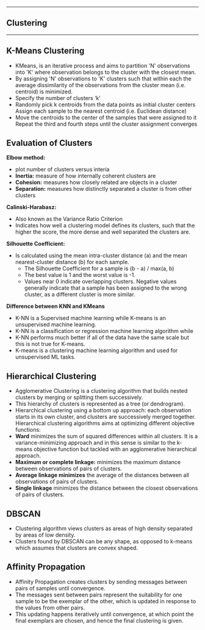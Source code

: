 __________
## Clustering
__________

## K-Means Clustering
- KMeans, is an iterative process and aims to partition 'N' observations into
  'K' where observation belongs to the cluster with the closest mean. 
- By assigning 'N' observations to 'K' clusters such that within each the average dissimilarity of the observations from the cluster mean (i.e. centroid) is minimized. 
- Specify the number of clusters ‘k’
- Randomly pick k centroids from the data points as initial cluster centers
Assign each sample to the nearest centroid (i.e. Euclidean distance)
- Move the centroids to the center of the samples that were assigned to it
Repeat the third and fourth steps until the cluster assignment converges
 
## Evaluation of Clusters

**Elbow method:** 
- plot number of clusters versus interia
- **Inertia:** measure of how internally coherent clusters are
- **Cohesion:** measures how closely related are objects in a cluster
- **Separation:** measures how distinctly separated a cluster is from other clusters

**Calinski-Harabasz:**
- Also known as the Variance Ratio Criterion
- Indicates how well a clustering model defines its clusters, such that the higher the score, the more dense and well separated the clusters are.

**Silhouette Coefficient:** 
- Is calculated using the mean intra-cluster distance
(a) and the mean nearest-cluster distance (b) for each sample. 
	- The Silhouette Coefficient for a sample is (b - a) / max(a, b)
	- The best value is 1 and the worst value is -1. 
	- Values near 0 indicate overlapping clusters. Negative values generally indicate that a sample has been assigned to the wrong cluster, as a different cluster is more similar.

**Difference between KNN and KMeans**
- K-NN is a Supervised machine learning while K-means is an unsupervised machine learning.
- K-NN is a classification or regression machine learning algorithm while 
- K-NN performs much better if all of the data have the same scale but this is not true for K-means.
- K-means is a clustering machine learning algorithm and used for unsupervised ML tasks.

## Hierarchical Clustering 
- Agglomerative Clustering is a clustering algorithm that builds nested
  clusters by merging or splitting them successively. 
- This hierarchy of clusters is represented as a tree (or dendrogram). 
- Hierarchical clustering using a bottom up approach: each observation starts in its own cluster, and clusters are successively merged together. 
Hierarchical clustering algorithms aims at optimizing different objective functions:
- **Ward** minimizes the sum of squared differences within all clusters. It is a variance-minimizing approach and in this sense is similar to the k-means objective function but tackled with an agglomerative hierarchical approach.
- **Maximum or complete linkage:** minimizes the maximum distance between observations of pairs of clusters.
- **Average linkage minimizes** the average of the distances between all observations of pairs of clusters.
- **Single linkage** minimizes the distance between the closest observations of pairs of clusters.

## DBSCAN
- Clustering algorithm views clusters as areas of high density separated by areas of low density.
- Clusters found by DBSCAN can be any shape, as opposed to k-means which assumes that clusters are convex shaped. 

## Affinity Propagation
- Affinity Propagation creates clusters by sending messages between pairs of samples until convergence.
- The messages sent between pairs represent the suitability for one sample to be the exemplar of the other, which is updated in response to the values from other pairs. 
- This updating happens iteratively until convergence, at which point the final exemplars are chosen, and hence the final clustering is given.

